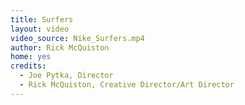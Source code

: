 ```yaml
---
title: Surfers
layout: video
video_source: Nike_Surfers.mp4
author: Rick McQuiston
home: yes
credits:
  - Joe Pytka, Director
  - Rick McQuiston, Creative Director/Art Director
---
```


